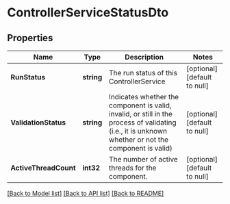 # ControllerServiceStatusDto

## Properties
Name | Type | Description | Notes
------------ | ------------- | ------------- | -------------
**RunStatus** | **string** | The run status of this ControllerService | [optional] [default to null]
**ValidationStatus** | **string** | Indicates whether the component is valid, invalid, or still in the process of validating (i.e., it is unknown whether or not the component is valid) | [optional] [default to null]
**ActiveThreadCount** | **int32** | The number of active threads for the component. | [optional] [default to null]

[[Back to Model list]](../README.md#documentation-for-models) [[Back to API list]](../README.md#documentation-for-api-endpoints) [[Back to README]](../README.md)


